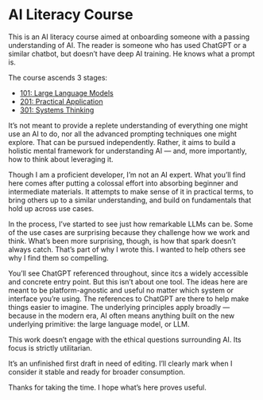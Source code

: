 # AI Literacy Course

This is an AI literacy course aimed at onboarding someone with a passing understanding of AI. The reader is someone who has used ChatGPT or a similar chatbot, but doesn’t have deep AI training. He knows what a prompt is.

The course ascends 3 stages:

* [101: Large Language Models](./101/)
* [201: Practical Application](./201/)
* [301: Systems Thinking](./301/)

It’s not meant to provide a replete understanding of everything one might use an AI to do, nor all the advanced prompting techniques one might explore. That can be pursued independently. Rather, it aims to build a holistic mental framework for understanding AI — and, more importantly, how to think about leveraging it.

Though I am a proficient developer, I’m not an AI expert. What you’ll find here comes after putting a colossal effort into absorbing beginner and intermediate materials.  It attempts to make sense of it in practical terms, to bring others up to a similar understanding, and build on fundamentals that hold up across use cases.

In the process, I’ve started to see just how remarkable LLMs can be. Some of the use cases are surprising because they challenge how we work and think. What’s been more surprising, though, is how that spark doesn’t always catch. That’s part of why I wrote this. I wanted to help others see why I find them so compelling.

You’ll see ChatGPT referenced throughout, since itcs a widely accessible and concrete entry point. But this isn’t about one tool. The ideas here are meant to be platform-agnostic and useful no matter which system or interface you’re using. The references to ChatGPT are there to help make things easier to imagine. The underlying principles apply broadly — because in the modern era, AI often means anything built on the new underlying primitive: the large language model, or LLM.

This work doesn’t engage with the ethical questions surrounding AI. Its focus is strictly utilitarian.

It’s an unfinished first draft in need of editing. I’ll clearly mark when I consider it stable and ready for broader consumption.

Thanks for taking the time. I hope what’s here proves useful.
